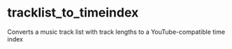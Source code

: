 # tracklist_to_timeindex
Converts a music track list with track lengths to a YouTube-compatible time index
